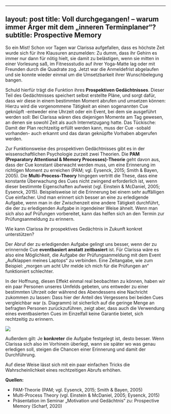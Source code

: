 
---
layout: post
title: Voll durchgegangen! – warum immer Ärger mit dem „inneren Terminplaner“?
subtitle: Prospective Memory
---

So ein Mist! Schon vor Tagen war Clarissa aufgefallen, dass es höchste Zeit wurde sich für ihre Klausuren anzumelden: Zu dumm, dass ihr Gehirn es immer nur dann für nötig hielt, sie damit zu belästigen, wenn sie mitten in einer Vorlesung saß, im Fitnessstudio auf ihrer Yoga-Matte lag oder mit Freunden durch die Quadrate zog. Jetzt war die Anmeldefrist abgelaufen und sie konnte wieder einmal um die Umsetzbarkeit ihrer Wunschbelegung bangen. 

Schuld hierfür trägt die Funktion ihres **Prospektiven Gedächtnisses**. Dieser Teil des Gedächtnisses speichert selbst erstellte Pläne, und sorgt dafür, dass wir diese in einem bestimmten Moment abrufen und umsetzen können: Hierzu wird die vorgenommene Tätigkeit an einen sogenannten Cue geknüpft -entweder eine Uhrzeit oder ein Event, bei dem sie ausgeführt werden soll: Bei Clarissa wären dies diejenigen Momente am Tag gewesen, an denen sie sowohl Zeit als auch Internetzugang hatte. Das Tückische: Damit der Plan rechtzeitig erfüllt werden kann, muss der Cue -sobald vorhanden- auch erkannt und das daran geknüpfte Vorhaben abgerufen werden.

Zur Funktionsweise des prospektiven Gedächtnisses gibt es in der wissenschaftlichen Psychologie zurzeit zwei Theorien. Die **PAM (Preparatory Attentional & Memory Processes)-Theorie** geht davon aus, dass der Cue konstant überwacht werden muss, um eine Erinnerung im richtigen Moment zu erreichen (PAM; vgl. Eysenck, 2015; Smith & Bayen, 2005). Die **Multi-Process-Theory** hingegen vertritt die These, dass eine konstante Überwachung des Cues nicht zwingend erforderlich ist, wenn dieser bestimmte Eigenschaften aufweist (vgl. Einstein & McDaniel, 2005; Eysenck, 2015). Beispielsweise ist die Erinnerung bei einem sehr auffälligen Cue einfacher. Und man erinnert sich besser an eine zu erledigende Aufgabe, wenn man in der Zwischenzeit eine andere Tätigkeit durchführt, die der zu erledigenden Aufgabe in irgendeiner Weise ähnelt. Wenn man sich also auf Prüfungen vorbereitet, kann das helfen sich an den Termin zur Prüfungsanmeldung zu erinnern.

Wie kann Clarissa ihr prospektives Gedächtnis in Zukunft konkret unterstützen?

Der Abruf der zu erledigenden Aufgabe gelingt uns besser, wenn der zu erinnernde Cue **eventbasiert anstatt zeitbasiert** ist. Für Clarissa wäre es also eine Möglichkeit, die Aufgabe der Prüfungsanmeldung mit dem Event „Aufklappen meines Laptops“ zu verbinden. Eine Zeitangabe, wie zum Beispiel: „morgen um acht Uhr melde ich mich für die Prüfungen an“ funktioniert schlechter.

In der Hoffnung, diesen Effekt einmal real beobachten zu können, haben wir ein paar Personen unseres Umfelds gebeten, uns entweder zu einer bestimmten Uhrzeit oder während des Abendessens eine Nachricht zukommen zu lassen: Dass hier der Anteil des Vergessens bei beiden Cues vergleichbar war (s. Diagramm) ist sicherlich auf die geringe Menge an befragten Personen zurückzuführen, zeigt aber, dass auch die Verwendung eines eventbasierten Cues im Einzelfall keine Garantie bietet, sich rechtzeitig zu erinnern.


![](3Blogbeitrag%20Prospective%20Memory.008.png) 

Außerdem gilt: Je **konkreter** die Aufgabe festgelegt ist, desto besser. Wenn Clarissa sich also im Vorhinein überlegt, wann sie später wo was genau erledigen soll, steigen die Chancen einer Erinnerung und damit der Durchführung.

Auf diese Weise lässt sich mit ein paar einfachen Tricks die Wahrscheinlichkeit eines rechtzeitigen Abrufs erhöhen.

**Quellen:**

- PAM-Theorie (PAM; vgl. Eysenck, 2015; Smith & Bayen, 2005)
- Multi-Process Theory (vgl. Einstein & McDaniel, 2005; Eysenck, 2015)
- Präsentation im Seminar „Motivation und Gedächtnis“ zu: Prospective Memory (Scharf, 2020)
